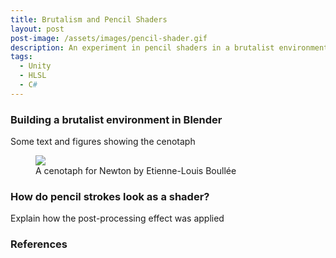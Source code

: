 ```yaml
---
title: Brutalism and Pencil Shaders
layout: post
post-image: /assets/images/pencil-shader.gif
description: An experiment in pencil shaders in a brutalist environments in Unity.
tags:
  - Unity
  - HLSL
  - C#
---
```


### Building a brutalist environment in Blender

Some text and figures showing the cenotaph

<figure>
  <img src="/assets/images/cenotaph.png"/>
  <figcaption>A cenotaph for Newton by Etienne-Louis Boullée</figcaption>
</figure>

### How do pencil strokes look as a shader?

Explain how the post-processing effect was applied

### References
